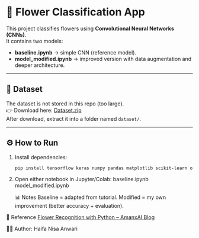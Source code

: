 # 🌸 Flower Classification App

This project classifies flowers using **Convolutional Neural Networks (CNNs)**.  
It contains two models:
- **baseline.ipynb** → simple CNN (reference model).  
- **model_modified.ipynb** → improved version with data augmentation and deeper architecture.

---

## 📂 Dataset
The dataset is not stored in this repo (too large).  
👉 Download here: [Dataset.zip](https://drive.google.com/file/d/1RPBLceezEUPWwn1B4e2BnPj5bQbxKRT8/view?usp=sharing)  
After download, extract it into a folder named `dataset/`.

---

## ⚙️ How to Run
1. Install dependencies:
   ```bash
   pip install tensorflow keras numpy pandas matplotlib scikit-learn opencv-python seaborn
2. Open either notebook in Jupyter/Colab:
   baseline.ipynb
   model_modified.ipynb

   📊 Notes
   Baseline = adapted from tutorial.
   Modified = my own improvement (better accuracy + evaluation).

📖 Reference
[Flower Recognition with Python – AmanxAI Blog](https://amanxai.com/2020/11/24/flower-recognition-with-python/#google_vignette)

👩‍💻 Author: Haifa Nisa Anwari
